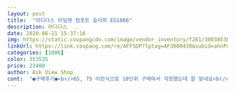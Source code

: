 ```yaml
---
layout: post 
title:  "아디다스 아딜렛 컴포트 슬리퍼 EG1866" 
description: 아디다스  ..
date: 2020-06-21 15:37:16 
img: https://static.coupangcdn.com/image/vendor_inventory/f261/3003853bbdc96db3523caaf5be5cc1fc352cb7a242aa746f5d79885fa8f9.jpg 
linkUrl: https://link.coupang.com/re/AFFSDP?lptag=AF3600438&subid=ahnPublicAsk&pageKey=1360213326&itemId=2391444716&vendorItemId=70401077944&traceid=V0-113-6c587247530d919f 
categories: [1006] 
color: 353535 
price: 23400 
author: Ask View Shop 
cont:  "●구매후기●<br/>65, 75 이런식으로 10단위 구매여서 걱정했는데 잘 맞네요<br/>근데 열자마자 냄새가 너무납니다<br/>남친이랑 커플슬리퍼로 구매했어요<br/>넘 심해서 슬리퍼를 쌌던 흰 습자지와 박스에서도 나네요<br/>딱딱할까봐 걱정했는데 엄청 푹신푹신하고 좋아요<br/>배송할 날짜에 맞게 도착햇어요<br/>사이즈는 원래 25신는데 집에 놓고<br/>소재때문인가요? 텍은 붙어있어 누가 신었던것도 아닌데<br/>엄마 발이 35인데 엄마한테는 사이즈 딱 좋아요<br/>엄마랑 같이 신을려고 35시켰어요<br/>오프라인에서 보구 싸게 사서 득이네요<br/>왜이리 냄새가 심한거죠?오프라인에선 이런냄새 없었는데.<br/>.<br/><br/>일단 베란다에 널어놨어요<br/>잠깐씩 외출할때 신을려고 샀는데<br/>저만 느끼나요 정말 심한 발냄새같은 역한 냄새가 코를 찌릅니다<br/>핑크 색도 예쁘고 너무 귀여워요<br/>65, 75 이런식으로 10단위 구매여서 걱정했는데 잘 맞네요<br/>근데 열자마자 냄새가 너무납니다<br/>남친이랑 커플슬리퍼로 구매했어요<br/>넘 심해서 슬리퍼를 쌌던 흰 습자지와 박스에서도 나네요<br/>딱딱할까봐 걱정했는데 엄청 푹신푹신하고 좋아요<br/>배송할 날짜에 맞게 도착햇어요<br/>사이즈는 원래 25신는데 집에 놓고<br/>소재때문인가요? 텍은 붙어있어 누가 신었던것도 아닌데<br/>엄마 발이 35인데 엄마한테는 사이즈 딱 좋아요<br/>엄마랑 같이 신을려고 35시켰어요<br/>오프라인에서 보구 싸게 사서 득이네요<br/>왜이리 냄새가 심한거죠?오프라인에선 이런냄새 없었는데.<br/>.<br/><br/>일단 베란다에 널어놨어요<br/>잠깐씩 외출할때 신을려고 샀는데<br/>저만 느끼나요 정말 심한 발냄새같은 역한 냄새가 코를 찌릅니다<br/>핑크 색도 예쁘고 너무 귀여워요<br/>" 
---
```

